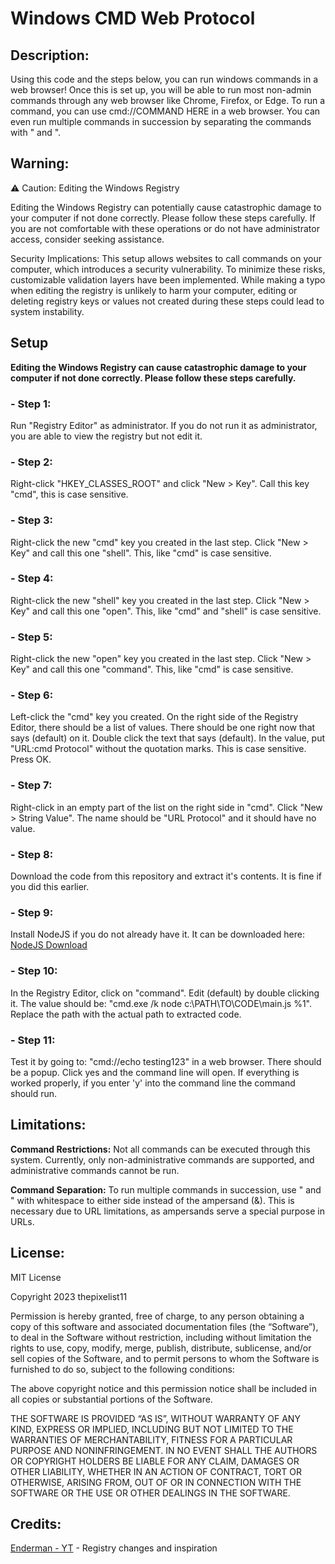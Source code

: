 # Windows CMD Web Protocol

## Description:

Using this code and the steps below, you can run windows commands in a web browser! Once this is set up, you will be able to run most non-admin commands through any web browser like Chrome, Firefox, or Edge. To run a command, you can use cmd://COMMAND HERE in a web browser. You can even run multiple commands in succession by separating the commands with " and ".

## Warning:

⚠️ Caution: Editing the Windows Registry

Editing the Windows Registry can potentially cause catastrophic damage to your computer if not done correctly. Please follow these steps carefully. If you are not comfortable with these operations or do not have administrator access, consider seeking assistance.

Security Implications: This setup allows websites to call commands on your computer, which introduces a security vulnerability. To minimize these risks, customizable validation layers have been implemented. While making a typo when editing the registry is unlikely to harm your computer, editing or deleting registry keys or values not created during these steps could lead to system instability.

## Setup

**Editing the Windows Registry can cause catastrophic damage to your computer if not done correctly. Please follow these steps carefully.**

### - Step 1:

Run "Registry Editor" as administrator. If you do not run it as administrator, you are able to view the registry but not edit it.

### - Step 2:

Right-click "HKEY_CLASSES_ROOT" and click "New > Key". Call this key "cmd", this is case sensitive.

### - Step 3:

Right-click the new "cmd" key you created in the last step. Click "New > Key" and call this one "shell". This, like "cmd" is case sensitive.

### - Step 4:

Right-click the new "shell" key you created in the last step. Click "New > Key" and call this one "open". This, like "cmd" and "shell" is case sensitive.

### - Step 5:

Right-click the new "open" key you created in the last step. Click "New > Key" and call this one "command". This, like "cmd" is case sensitive.

### - Step 6:

Left-click the "cmd" key you created. On the right side of the Registry Editor, there should be a list of values. There should be one right now that says (default) on it. Double click the text that says (default). In the value, put "URL:cmd Protocol" without the quotation marks. This is case sensitive. Press OK.

### - Step 7:

Right-click in an empty part of the list on the right side in "cmd". Click "New > String Value". The name should be "URL Protocol" and it should have no value.

### - Step 8:

Download the code from this repository and extract it's contents. It is fine if you did this earlier.

### - Step 9:

Install NodeJS if you do not already have it. It can be downloaded here: [NodeJS Download](https://nodejs.org/en)

### - Step 10:

In the Registry Editor, click on "command". Edit (default) by double clicking it. The value should be: "cmd.exe /k node c:\PATH\TO\CODE\main.js %1". Replace the path with the actual path to extracted code.

### - Step 11:

Test it by going to: "cmd://echo testing123" in a web browser. There should be a popup. Click yes and the command line will open. If everything is worked properly, if you enter 'y' into the command line the command should run.

## Limitations:

**Command Restrictions:** Not all commands can be executed through this system. Currently, only non-administrative commands are supported, and administrative commands cannot be run.

**Command Separation:** To run multiple commands in succession, use " and " with whitespace to either side instead of the ampersand (&). This is necessary due to URL limitations, as ampersands serve a special purpose in URLs.

## License:

MIT License

Copyright 2023 thepixelist11

Permission is hereby granted, free of charge, to any person obtaining a copy of this software and associated documentation files (the “Software”), to deal in the Software without restriction, including without limitation the rights to use, copy, modify, merge, publish, distribute, sublicense, and/or sell copies of the Software, and to permit persons to whom the Software is furnished to do so, subject to the following conditions:

The above copyright notice and this permission notice shall be included in all copies or substantial portions of the Software.

THE SOFTWARE IS PROVIDED “AS IS”, WITHOUT WARRANTY OF ANY KIND, EXPRESS OR IMPLIED, INCLUDING BUT NOT LIMITED TO THE WARRANTIES OF MERCHANTABILITY, FITNESS FOR A PARTICULAR PURPOSE AND NONINFRINGEMENT. IN NO EVENT SHALL THE AUTHORS OR COPYRIGHT HOLDERS BE LIABLE FOR ANY CLAIM, DAMAGES OR OTHER LIABILITY, WHETHER IN AN ACTION OF CONTRACT, TORT OR OTHERWISE, ARISING FROM, OUT OF OR IN CONNECTION WITH THE SOFTWARE OR THE USE OR OTHER DEALINGS IN THE SOFTWARE.

## Credits:

[Enderman - YT](https://www.youtube.com/@Endermanch) - Registry changes and inspiration
